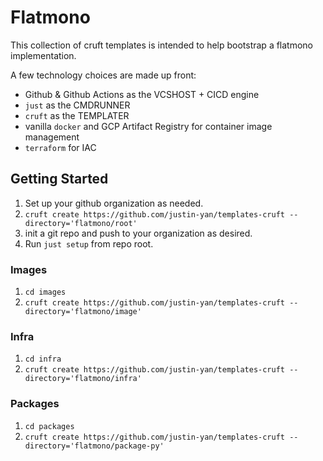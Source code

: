 # Flatmono

This collection of cruft templates is intended to help bootstrap a flatmono implementation.

A few technology choices are made up front:

- Github & Github Actions as the VCSHOST + CICD engine
- `just` as the CMDRUNNER
- `cruft` as the TEMPLATER
- vanilla `docker` and GCP Artifact Registry for container image management
- `terraform` for IAC


## Getting Started

1. Set up your github organization as needed.
2. `cruft create https://github.com/justin-yan/templates-cruft --directory='flatmono/root'`
3. init a git repo and push to your organization as desired.
4. Run `just setup` from repo root.

### Images

1. `cd images`
2. `cruft create https://github.com/justin-yan/templates-cruft --directory='flatmono/image'`

### Infra

1. `cd infra`
2. `cruft create https://github.com/justin-yan/templates-cruft --directory='flatmono/infra'`

### Packages

1. `cd packages`
2. `cruft create https://github.com/justin-yan/templates-cruft --directory='flatmono/package-py'`
